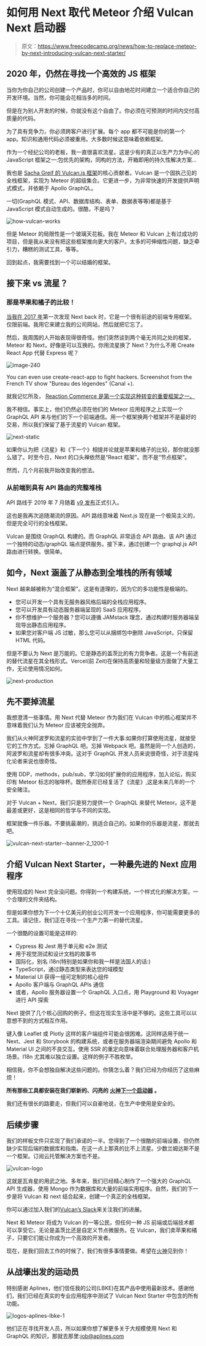 # 如何用 Next 取代 Meteor 介绍 Vulcan Next 启动器

> 原文：<https://www.freecodecamp.org/news/how-to-replace-meteor-by-next-introducing-vulcan-next-starter/>

## 2020 年，仍然在寻找一个高效的 JS 框架

当你为你自己的公司创建一个产品时，你可以自由地花时间建立一个适合你自己的开发环境。当然，你可能会花相当多的时间。

但是在为别人开发的时候，你就没有这个自由了。你必须在可预测的时间内交付高质量的代码。

为了具有竞争力，你必须跨客户进行扩展。每个 app 都不可能是你的第一个 app。知识和通用代码必须被重用。大多数时候这意味着依赖框架。

作为一个经纪公司的老板，我一直很喜欢流星。这是少有的真正以生产力为中心的 JavaScript 框架之一:包优先的架构，同构的方法，开箱即用的持久性解决方案…

我也是 [Sacha Greif 的 Vulcan.js 框架](http://vulcanjs.org/)的核心贡献者。Vulcan 是一个固执己见的全栈框架，实现为 Meteor 的超级集合。它更进一步，为非常快速的开发提供声明式模式，并依赖于 Apollo GraphQL。

一切(GraphQL 模式、API、数据库结构、表单、数据表等等)都是基于 JavaScript 模式自动生成的。很酷，不是吗？

![how-vulcan-works](img/1ae949b1cc1d6269e05d1d7e50dc8d4f.png)

但是 Meteor 的局限性是一个玻璃天花板。我在 Meteor 和 Vulcan 上有过成功的项目，但是我从来没有把这些框架推向更大的客户。太多的可伸缩性问题，缺乏牵引力，糟糕的测试工具，等等。

回到起点，我需要找到一个可以结婚的框架。

## 接下来 vs 流星？

### 那是苹果和橘子的比较！

[当我在 2017 年](https://medium.com/@eric.burel/next-the-next-big-thing-c7f9c34f9cce)第一次发现 Next back 时，它是一个很有前途的前端专用框架。仅限前端。我用它来建立我的公司网站，然后就把它忘了。

然后，我周围的人开始表现得很奇怪。他们突然谈到两个毫无共同之处的框架，Meteor 和 Next，好像是可以互换的。你用流星换了 Next？为什么不用 Create React App 代替 Express 呢？

![image-240](img/e7786f5694e3df7629a1220b106d9c08.png)

You can even use create-react-app to fight hackers. Screenshot from the French TV show "Bureau des légendes" (Canal +).

就我记忆所及， [Reaction Commerce 是第一个实现这种转变的重要框架之一。](https://blog.reactioncommerce.com/reaction-v2-0-0-release-preview/)

我不相信。事实上，他们仍然必须在他们的 Meteor 应用程序之上实现一个 GraphQL API 来与他们的下一个前端通信。用一个框架换两个框架并不是最好的交易，所以我们保留了基于流星的 Vulcan 框架。

![next-static](img/6656861601c45aed3240608120356545.png)

如果你认为把《流星》和《下一个》相提并论就是苹果和橘子的比较，那你就没那么错了。时至今日，Next 的口头禅依然是“React 框架”。而不是“节点框架”。

然而，几个月前我开始改变我的想法。

### 从前端到具有 API 路由的完整堆栈

API 路线于 2019 年 7 月随着 [v9 发布](https://nextjs.org/blog/next-9)正式引入。

这也是我再次追随潮流的原因。API 路线意味着 Next.js 现在是一个极简主义的，但是完全可行的全栈框架。

Vulcan 是围绕 GraphQL 构建的。而 GraphQL 非常适合 API 路由。该 API 通过一个独特的动态/graphQL 端点提供服务。接下来，通过创建一个 graphql.js API 路由进行转换。很简单。

## 如今，Next 涵盖了从静态到全堆栈的所有领域

Next 越来越被称为“混合框架”。这是有道理的，因为它的多功能性是极端的。

*   您可以开发一个具有无服务器风格后端的全栈应用程序。
*   您可以开发具有动态服务器端呈现的 SaaS 应用程序。
*   你不想维护一个服务器？您可以遵循 JAMstack 理念，通过构建时服务器端呈现导出静态应用程序。
*   如果您对客户端 JS 过敏，那么您可以从捆绑包中删除 JavaScript，只保留 HTML 代码。

但是不要认为 Next 是万能的。它是静态的盖茨比的有力竞争者。这是一个有前途的替代流星在其全栈形式。Vercel(前 Zeit)在保持高质量和轻量级方面做了大量工作，无论使用情况如何。

![next-production](img/c859e6098abc54178072773686e98fa0.png)

## 先不要掉流星

我想澄清一些事情。用 Next 代替 Meteor 作为我们在 Vulcan 中的核心框架并不意味着我们认为 Meteor 应该被完全抛弃。

我们从火神阿波罗和流星的实验中学到了一件大事:如果你打算使用流星，就接受它的工作方式。忘掉 GraphQL 吧。忘掉 Webpack 吧。虽然是同一个人创造的，阿波罗和流星却有很多冲突。这对于 GraphQL 开发人员来说很奇怪，对于流星纯化论者来说也很奇怪。

使用 DDP，methods，pub/sub，学习如何扩展你的应用程序，加入论坛，购买印有 Meteor 标志的咖啡杯。既然泰尼已经复活了《流星》,这是未来几年的一个安全赌注。

对于 Vulcan + Next，我们只是努力提供一个 GraphQL 来替代 Meteor。这不是最差或更好，这是相同的哲学与不同的实现。

框架就像一件乐器。不要挑最潮的，挑适合自己的。如果你的乐器是流星，那就去吧。

![vulcan-next-starter--banner-2_1200-1](img/71f6df2217bbb30a20a23a9aeffacbb9.png)

## 介绍 Vulcan Next Starter，一种最先进的 Next 应用程序

使用现成的 Next 完全没问题。你得到一个构建系统，一个样式化的解决方案，一个合理的文件夹结构。

但是如果你想为下一个十亿美元的创业公司开发一个应用程序，你可能需要更多的工具。请记住，我们正在寻找一个生产力第一的替代流星。

一个很酷的设置可能是这样的:

*   Cypress 和 Jest 用于单元和 e2e 测试
*   用于视觉测试和设计文档的故事书
*   国际化，别名 i18n(特别是如果你和我一样是法国人的话:)
*   TypeScript，通过静态类型来表达您的域模型
*   Material UI 获得一组可定制的核心组件
*   Apollo 客户端与 GraphQL APIs 通信
*   或者，Apollo 服务器设置一个 GraphQL 入口点，用 Playground 和 Voyager 进行 API 探索

Next 提供了几个核心回购的例子。但这在现实生活中是不够的。这些工具可以以意想不到的方式相互作用。

键入像 Leaflet 或 Plotly 这样的客户端组件可能会很困难。这同样适用于统一 Next、Jest 和 Storybook 的构建系统，或者在服务器端渲染期间避免 Apollo 和 Material UI 之间的不良交互。使用 SSR 的重定向意味着联合处理服务器和客户机场景。I18n 尤其难以独立设置。这样的例子不胜枚举。

相信我，你不会想独自解决这些问题的。你猜怎么着？我们已经为你经历了这些麻烦！

**所有那些工具都安装在我们崭新的、闪亮的** [**火神下一个启动器**](https://github.com/VulcanJS/vulcan-next-starter) **。**

我们还有很长的路要走，但我们可以自豪地说，在生产中使用是安全的。

## 后续步骤

我们的样板文件只实现了我们承诺的一半。您得到了一个很酷的前端设置，但仍然缺少实现后端的数据库和指南。在这一点上那真的比不上流星。少数兰姆达斯不是一个框架。订阅云托管解决方案也不是。

![vulcan-logo](img/de70d39d015627cc9b00758dcbcb43c1.png)

这就是瓦肯星的用武之地。多年来，我们已经精心制作了一个强大的 GraphQL API 生成器，使用 Mongo 作为数据库和大量的前端实用程序。自然，我们的下一步是将 Vulcan 和 next 结合起来，创建一个真正的全栈框架。

你可以通过加入我们的[Vulcan’s Slack](http://slack.telescopeapp.org/)来关注我们的进展。

Next 和 Meteor 将成为 Vulcan 的一等公民，但任何一种 JS 前端或后端技术都可以享受它。无论是盖茨比还是自定义节点微服务。在 Vulcan，我们卖苹果和橘子，只要它们能让你成为一个高效的开发者。

现在，是我们回去工作的时候了，我们有很多事情要做。希望在[火神](http://vulcanjs.org/)见到你！

## 从战壕出发的运动员

特别感谢 Aplines，他们信任我的公司(LBKE)在其产品中使用最新技术。感谢他们，我们已经在真实的专业应用程序中测试了 Vulcan Next Starter 中包含的所有功能。

![logos-aplines-lbke-1](img/65adb158424822654bf90b871299d3f1.png)

他们正在寻找开发人员，所以如果你想了解更多关于大规模使用 Next 和 GraphQL 的知识，那就去那里:[job@aplines.com](mailto:job@aplines.com)
